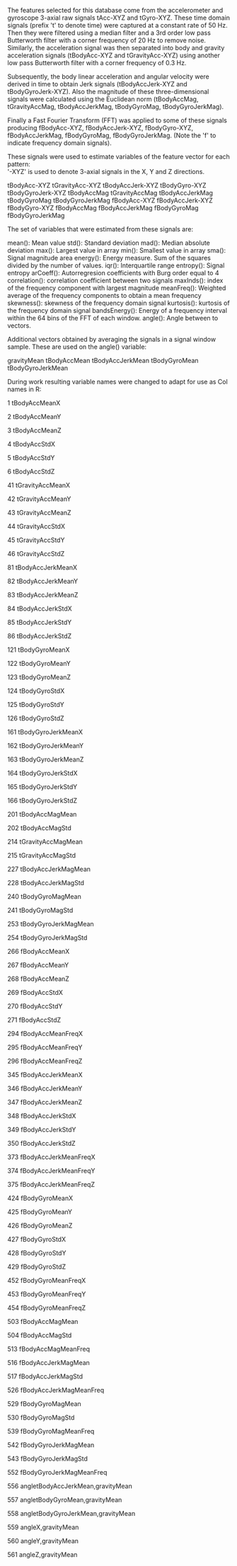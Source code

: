 The features selected for this database come from the accelerometer and gyroscope 3-axial raw signals tAcc-XYZ and tGyro-XYZ. These time domain signals (prefix 't' to denote time) were captured at a constant rate of 50 Hz. Then they were filtered using a median filter and a 3rd order low pass Butterworth filter with a corner frequency of 20 Hz to remove noise. Similarly, the acceleration signal was then separated into body and gravity acceleration signals (tBodyAcc-XYZ and tGravityAcc-XYZ) using another low pass Butterworth filter with a corner frequency of 0.3 Hz. 

Subsequently, the body linear acceleration and angular velocity were derived in time to obtain Jerk signals (tBodyAccJerk-XYZ and tBodyGyroJerk-XYZ). Also the magnitude of these three-dimensional signals were calculated using the Euclidean norm (tBodyAccMag, tGravityAccMag, tBodyAccJerkMag, tBodyGyroMag, tBodyGyroJerkMag). 

Finally a Fast Fourier Transform (FFT) was applied to some of these signals producing fBodyAcc-XYZ, fBodyAccJerk-XYZ, fBodyGyro-XYZ, fBodyAccJerkMag, fBodyGyroMag, fBodyGyroJerkMag. (Note the 'f' to indicate frequency domain signals). 

These signals were used to estimate variables of the feature vector for each pattern:  
'-XYZ' is used to denote 3-axial signals in the X, Y and Z directions.

tBodyAcc-XYZ
tGravityAcc-XYZ
tBodyAccJerk-XYZ
tBodyGyro-XYZ
tBodyGyroJerk-XYZ
tBodyAccMag
tGravityAccMag
tBodyAccJerkMag
tBodyGyroMag
tBodyGyroJerkMag
fBodyAcc-XYZ
fBodyAccJerk-XYZ
fBodyGyro-XYZ
fBodyAccMag
fBodyAccJerkMag
fBodyGyroMag
fBodyGyroJerkMag

The set of variables that were estimated from these signals are: 

mean(): Mean value
std(): Standard deviation
mad(): Median absolute deviation 
max(): Largest value in array
min(): Smallest value in array
sma(): Signal magnitude area
energy(): Energy measure. Sum of the squares divided by the number of values. 
iqr(): Interquartile range 
entropy(): Signal entropy
arCoeff(): Autorregresion coefficients with Burg order equal to 4
correlation(): correlation coefficient between two signals
maxInds(): index of the frequency component with largest magnitude
meanFreq(): Weighted average of the frequency components to obtain a mean frequency
skewness(): skewness of the frequency domain signal 
kurtosis(): kurtosis of the frequency domain signal 
bandsEnergy(): Energy of a frequency interval within the 64 bins of the FFT of each window.
angle(): Angle between to vectors.

Additional vectors obtained by averaging the signals in a signal window sample. These are used on the angle() variable:

gravityMean
tBodyAccMean
tBodyAccJerkMean
tBodyGyroMean
tBodyGyroJerkMean

During work resulting variable names were changed to adapt for use as Col names in R:

1 tBodyAccMeanX

2 tBodyAccMeanY

3 tBodyAccMeanZ

4 tBodyAccStdX

5 tBodyAccStdY

6 tBodyAccStdZ

41 tGravityAccMeanX

42 tGravityAccMeanY

43 tGravityAccMeanZ

44 tGravityAccStdX

45 tGravityAccStdY

46 tGravityAccStdZ

81 tBodyAccJerkMeanX

82 tBodyAccJerkMeanY

83 tBodyAccJerkMeanZ

84 tBodyAccJerkStdX

85 tBodyAccJerkStdY

86 tBodyAccJerkStdZ

121 tBodyGyroMeanX

122 tBodyGyroMeanY

123 tBodyGyroMeanZ

124 tBodyGyroStdX

125 tBodyGyroStdY

126 tBodyGyroStdZ

161 tBodyGyroJerkMeanX

162 tBodyGyroJerkMeanY

163 tBodyGyroJerkMeanZ

164 tBodyGyroJerkStdX

165 tBodyGyroJerkStdY

166 tBodyGyroJerkStdZ

201 tBodyAccMagMean

202 tBodyAccMagStd

214 tGravityAccMagMean

215 tGravityAccMagStd

227 tBodyAccJerkMagMean

228 tBodyAccJerkMagStd

240 tBodyGyroMagMean

241 tBodyGyroMagStd

253 tBodyGyroJerkMagMean

254 tBodyGyroJerkMagStd

266 fBodyAccMeanX

267 fBodyAccMeanY

268 fBodyAccMeanZ

269 fBodyAccStdX

270 fBodyAccStdY

271 fBodyAccStdZ

294 fBodyAccMeanFreqX

295 fBodyAccMeanFreqY

296 fBodyAccMeanFreqZ

345 fBodyAccJerkMeanX

346 fBodyAccJerkMeanY

347 fBodyAccJerkMeanZ

348 fBodyAccJerkStdX

349 fBodyAccJerkStdY

350 fBodyAccJerkStdZ

373 fBodyAccJerkMeanFreqX

374 fBodyAccJerkMeanFreqY

375 fBodyAccJerkMeanFreqZ

424 fBodyGyroMeanX

425 fBodyGyroMeanY

426 fBodyGyroMeanZ

427 fBodyGyroStdX

428 fBodyGyroStdY

429 fBodyGyroStdZ

452 fBodyGyroMeanFreqX

453 fBodyGyroMeanFreqY

454 fBodyGyroMeanFreqZ

503 fBodyAccMagMean

504 fBodyAccMagStd

513 fBodyAccMagMeanFreq

516 fBodyAccJerkMagMean

517 fBodyAccJerkMagStd

526 fBodyAccJerkMagMeanFreq

529 fBodyGyroMagMean

530 fBodyGyroMagStd

539 fBodyGyroMagMeanFreq

542 fBodyGyroJerkMagMean

543 fBodyGyroJerkMagStd

552 fBodyGyroJerkMagMeanFreq

556 angletBodyAccJerkMean,gravityMean

557 angletBodyGyroMean,gravityMean

558 angletBodyGyroJerkMean,gravityMean

559 angleX,gravityMean

560 angleY,gravityMean

561 angleZ,gravityMean


